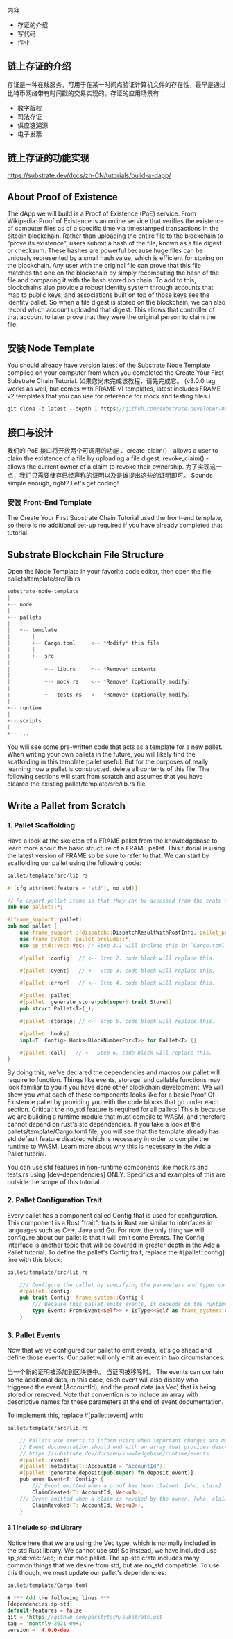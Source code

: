 内容
* 存证的介绍
* 写代码
* 作业

## 链上存证的介绍
存证是一种在线服务，可用于在某一时间点验证计算机文件的存在性，最早是通过比特币网络带有时间戳的交易实现的。存证的应用场景有：
* 数字版权
* 司法存证
* 供应链溯源
* 电子发票
## 链上存证的功能实现
https://substrate.dev/docs/zh-CN/tutorials/build-a-dapp/
## About Proof of Existence
The dApp we will build is a Proof of Existence (PoE) service. From Wikipedia:
Proof of Existence is an online service that verifies the existence of computer files as of a specific time via timestamped transactions in the bitcoin blockchain.
Rather than uploading the entire file to the blockchain to "prove its existence", users submit a hash of the file, known as a file digest or checksum. These hashes are powerful because huge files can be uniquely represented by a small hash value, which is efficient for storing on the blockchain. Any user with the original file can prove that this file matches the one on the blockchain by simply recomputing the hash of the file and comparing it with the hash stored on chain.
To add to this, blockchains also provide a robust identity system through accounts that map to public keys, and associations built on top of those keys see the identity pallet. So when a file digest is stored on the blockchain, we can also record which account uploaded that digest. This allows that controller of that account to later prove that they were the original person to claim the file.
## 安装 Node Template
You should already have version latest of the Substrate Node Template compiled on your computer from when you completed the Create Your First Substrate Chain Tutorial. 如果您尚未完成该教程，请先完成它。 (v3.0.0 tag works as well, but comes with FRAME v1 templates, latest includes FRAME v2 templates that you can use for reference for mock and testing files.)
```rust
git clone -b latest --depth 1 https://github.com/substrate-developer-hub/substrate-node-template
```
## 接口与设计
我们的 PoE 接口将开放两个可调用的功能：
create_claim() - allows a user to claim the existence of a file by uploading a file digest.
revoke_claim() - allows the current owner of a claim to revoke their ownership.
为了实现这一点，我们只需要储存已经声称的证明以及是谁提出这些的证明即可。
Sounds simple enough, right? Let's get coding!
### 安装 Front-End Template
The Create Your First Substrate Chain Tutorial used the front-end template, so there is no additional set-up required if you have already completed that tutorial.
## Substrate Blockchain File Structure
Open the Node Template in your favorite code editor, then open the file pallets/template/src/lib.rs
```rust
substrate-node-template
|
+-- node
|
+-- pallets
|   |
|   +-- template
|       |
|       +-- Cargo.toml     <-- *Modify* this file
|       |
|       +-- src
|           |
|           +-- lib.rs     <-- *Remove* contents
|           |
|           +-- mock.rs    <-- *Remove* (optionally modify)
|           |
|           +-- tests.rs   <-- *Remove* (optionally modify)
|
+-- runtime
|
+-- scripts
|
+-- ...
```
You will see some pre-written code that acts as a template for a new pallet. When writing your own pallets in the future, you will likely find the scaffolding in this template pallet useful. But for the purposes of really learning how a pallet is constructed, delete all contents of this file.
The following sections will start from scratch and assumes that you have cleared the existing pallet/template/src/lib.rs file.
## Write a Pallet from Scratch
### 1. Pallet Scaffolding
Have a look at the skeleton of a FRAME pallet from the knowledgebase to learn more about the basic structure of a FRAME pallet. This tutorial is using the latest version of FRAME so be sure to refer to that. We can start by scaffolding our pallet using the following code:
```rust
pallet/template/src/lib.rs
```
```rust
#![cfg_attr(not(feature = "std"), no_std)]

// Re-export pallet items so that they can be accessed from the crate namespace.
pub use pallet::*;

#[frame_support::pallet]
pub mod pallet {
    use frame_support::{dispatch::DispatchResultWithPostInfo, pallet_prelude::*};
    use frame_system::pallet_prelude::*;
    use sp_std::vec::Vec; // Step 3.1 will include this in `Cargo.toml`

    #[pallet::config]  // <-- Step 2. code block will replace this.

    #[pallet::event]   // <-- Step 3. code block will replace this.

    #[pallet::error]   // <-- Step 4. code block will replace this.

    #[pallet::pallet]
    #[pallet::generate_store(pub(super) trait Store)]
    pub struct Pallet<T>(_);

    #[pallet::storage] // <-- Step 5. code block will replace this.

    #[pallet::hooks]
    impl<T: Config> Hooks<BlockNumberFor<T>> for Pallet<T> {}

    #[pallet::call]   // <-- Step 6. code block will replace this.
}
```
By doing this, we've declared the dependencies and macros our pallet will require to function.
Things like events, storage, and callable functions may look familiar to you if you have done other blockchain development. We will show you what each of these components looks like for a basic Proof Of Existence pallet by providing you with the code blocks that go under each section.
Critical: the no_std feature is required for all pallets! This is because we are building a runtime module that must compile to WASM, and therefore cannot depend on rust's std dependencies. If you take a look at the pallets/template/Cargo.toml file, you will see that the template already has std default feature disabled which is necessary in order to compile the runtime to WASM. Learn more about why this is necessary in the Add a Pallet tutorial.

You can use std features in non-runtime components like mock.rs and tests.rs using [dev-dependencies] ONLY. Specifics and examples of this are outside the scope of this tutorial.
### 2. Pallet Configuration Trait
Every pallet has a component called Config that is used for configuration. This component is a Rust "trait": traits in Rust are similar to interfaces in languages such as C++, Java and Go. For now, the only thing we will configure about our pallet is that it will emit some Events. The Config interface is another topic that will be covered in greater depth in the Add a Pallet tutorial. To define the pallet's Config trait, replace the #[pallet::config] line with this block:
```rust
pallet/template/src/lib.rs
```
```rust
    /// Configure the pallet by specifying the parameters and types on which it depends.
    #[pallet::config]
    pub trait Config: frame_system::Config {
        /// Because this pallet emits events, it depends on the runtime's definition of an event.
        type Event: From<Event<Self>> + IsType<<Self as frame_system::Config>::Event>;
    }
```
### 3. Pallet Events
Now that we've configured our pallet to emit events, let's go ahead and define those events. Our pallet will only emit an event in two circumstances:

当一个新的证明被添加到区块链中。
当证明被移除时。
The events can contain some additional data, in this case, each event will also display who triggered the event (AccountId), and the proof data (as Vec<u8>) that is being stored or removed. Note that convention is to include an array with descriptive names for these parameters at the end of event documentation.

To implement this, replace #[pallet::event] with:
```rust
pallet/template/src/lib.rs
```
```rust
    // Pallets use events to inform users when important changes are made.
    // Event documentation should end with an array that provides descriptive names for parameters.
    // https://substrate.dev/docs/en/knowledgebase/runtime/events
    #[pallet::event]
    #[pallet::metadata(T::AccountId = "AccountId")]
    #[pallet::generate_deposit(pub(super) fn deposit_event)]
    pub enum Event<T: Config> {
        /// Event emitted when a proof has been claimed. [who, claim]
        ClaimCreated(T::AccountId, Vec<u8>),
    /// Event emitted when a claim is revoked by the owner. [who, claim]
        ClaimRevoked(T::AccountId, Vec<u8>),
    }
```
#### 3.1 Include sp-std Library
Notice here that we are using the Vec<u8> type, which is normally included in the std Rust library. We cannot use std! So instead, we have included use sp_std::vec::Vec; in our mod pallet. The sp-std crate includes many common things that we desire from std, but are no_std compatible. To use this though, we must update our pallet's dependencies:
```rust
pallet/template/Cargo.toml
```
```rust
# *** Add the following lines ***
[dependencies.sp-std]
default-features = false
git = 'https://github.com/paritytech/substrate.git'
tag = 'monthly-2021-09+1'
version = '4.0.0-dev'
```
